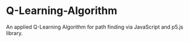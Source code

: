 # Q-Learning-Algorithm
An applied Q-Learning Algorithm for path finding via JavaScript and p5.js library. 
